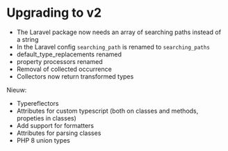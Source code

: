 # Upgrading to v2

- The Laravel package now needs an array of searching paths instead of a string
- In the Laravel config `searching_path` is renamed to `searching_paths`
- default_type_replacements renamed
- property processors renamed
- Removal of collected occurrence
- Collectors now return transformed types


Nieuw:
- Typereflectors
- Attributes for custom typescript (both on classes and methods, propeties in classes)
- Add support for formatters
- Attributes for parsing classes
- PHP 8 union types
